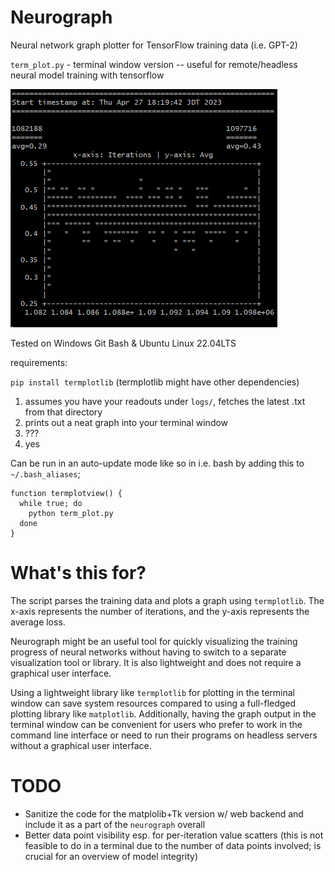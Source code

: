 # Neurograph
Neural network graph plotter for TensorFlow training data (i.e. GPT-2)

`term_plot.py` - terminal window version -- useful for remote/headless neural model training with tensorflow

![screenshot](sample.png)

Tested on Windows Git Bash & Ubuntu Linux 22.04LTS

requirements:

`pip install termplotlib`
(termplotlib might have other dependencies)

1. assumes you have your readouts under `logs/`, fetches the latest .txt from that directory
2. prints out a neat graph into your terminal window
3. ???
4. yes

Can be run in an auto-update mode like so in i.e. bash by adding this to `~/.bash_aliases`;

```
function termplotview() {
  while true; do
    python term_plot.py
  done
}
```

# What's this for?

The script parses the training data and plots a graph using `termplotlib`. The x-axis represents the number of iterations, and the y-axis represents the average loss.

Neurograph might be an useful tool for quickly visualizing the training progress of neural networks without having to switch to a separate visualization tool or library. It is also lightweight and does not require a graphical user interface.

Using a lightweight library like `termplotlib` for plotting in the terminal window can save system resources compared to using a full-fledged plotting library like `matplotlib`. Additionally, having the graph output in the terminal window can be convenient for users who prefer to work in the command line interface or need to run their programs on headless servers without a graphical user interface.

# TODO

- Sanitize the code for the matplolib+Tk version w/ web backend and include it as a part of the `neurograph` overall
- Better data point visibility esp. for per-iteration value scatters (this is not feasible to do in a terminal due to the number of data points involved; is crucial for an overview of model integrity)

